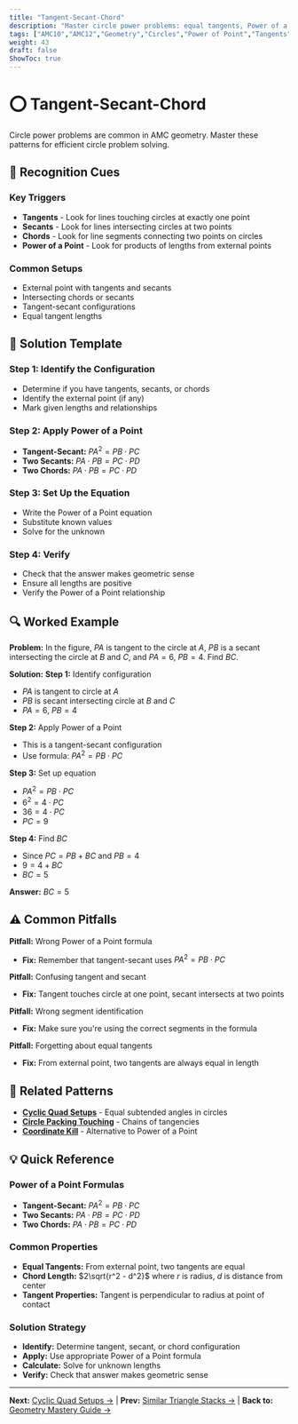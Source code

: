 ```yaml
---
title: "Tangent-Secant-Chord"
description: "Master circle power problems: equal tangents, Power of a Point, and intersecting chords/secants with systematic approaches."
tags: ["AMC10","AMC12","Geometry","Circles","Power of Point","Tangents","Secants","Study Guide"]
weight: 43
draft: false
ShowToc: true
---
```


# ⭕ Tangent-Secant-Chord

Circle power problems are common in AMC geometry. Master these patterns for efficient circle problem solving.

## 🎯 Recognition Cues

### Key Triggers
- **Tangents** - Look for lines touching circles at exactly one point
- **Secants** - Look for lines intersecting circles at two points
- **Chords** - Look for line segments connecting two points on circles
- **Power of a Point** - Look for products of lengths from external points

### Common Setups
- External point with tangents and secants
- Intersecting chords or secants
- Tangent-secant configurations
- Equal tangent lengths

## 🧩 Solution Template

### Step 1: Identify the Configuration
- Determine if you have tangents, secants, or chords
- Identify the external point (if any)
- Mark given lengths and relationships

### Step 2: Apply Power of a Point
- **Tangent-Secant:** $PA^2 = PB \cdot PC$
- **Two Secants:** $PA \cdot PB = PC \cdot PD$
- **Two Chords:** $PA \cdot PB = PC \cdot PD$

### Step 3: Set Up the Equation
- Write the Power of a Point equation
- Substitute known values
- Solve for the unknown

### Step 4: Verify
- Check that the answer makes geometric sense
- Ensure all lengths are positive
- Verify the Power of a Point relationship

## 🔍 Worked Example

**Problem:** In the figure, $PA$ is tangent to the circle at $A$, $PB$ is a secant intersecting the circle at $B$ and $C$, and $PA = 6$, $PB = 4$. Find $BC$.

**Solution:**
**Step 1:** Identify configuration
- $PA$ is tangent to circle at $A$
- $PB$ is secant intersecting circle at $B$ and $C$
- $PA = 6$, $PB = 4$

**Step 2:** Apply Power of a Point
- This is a tangent-secant configuration
- Use formula: $PA^2 = PB \cdot PC$

**Step 3:** Set up equation
- $PA^2 = PB \cdot PC$
- $6^2 = 4 \cdot PC$
- $36 = 4 \cdot PC$
- $PC = 9$

**Step 4:** Find $BC$
- Since $PC = PB + BC$ and $PB = 4$
- $9 = 4 + BC$
- $BC = 5$

**Answer:** $BC = 5$

## ⚠️ Common Pitfalls

**Pitfall:** Wrong Power of a Point formula
- **Fix:** Remember that tangent-secant uses $PA^2 = PB \cdot PC$

**Pitfall:** Confusing tangent and secant
- **Fix:** Tangent touches circle at one point, secant intersects at two points

**Pitfall:** Wrong segment identification
- **Fix:** Make sure you're using the correct segments in the formula

**Pitfall:** Forgetting about equal tangents
- **Fix:** From external point, two tangents are always equal in length

## 🔗 Related Patterns

- [**Cyclic Quad Setups**](cyclic-quad-setups) - Equal subtended angles in circles
- [**Circle Packing Touching**](circle-packing-touching) - Chains of tangencies
- [**Coordinate Kill**](coordinate-kill) - Alternative to Power of a Point

## 💡 Quick Reference

### Power of a Point Formulas
- **Tangent-Secant:** $PA^2 = PB \cdot PC$
- **Two Secants:** $PA \cdot PB = PC \cdot PD$
- **Two Chords:** $PA \cdot PB = PC \cdot PD$

### Common Properties
- **Equal Tangents:** From external point, two tangents are equal
- **Chord Length:** $2\sqrt{r^2 - d^2}$ where $r$ is radius, $d$ is distance from center
- **Tangent Properties:** Tangent is perpendicular to radius at point of contact

### Solution Strategy
- **Identify:** Determine tangent, secant, or chord configuration
- **Apply:** Use appropriate Power of a Point formula
- **Calculate:** Solve for unknown lengths
- **Verify:** Check that answer makes geometric sense

---

**Next:** [Cyclic Quad Setups →](cyclic-quad-setups) | **Prev:** [Similar Triangle Stacks →](similar-triangle-stacks) | **Back to:** [Geometry Mastery Guide →](../)
